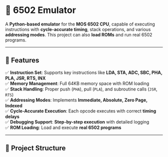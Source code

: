 # 📜 6502 Emulator

A **Python-based emulator** for the **MOS 6502 CPU**, capable of executing instructions with **cycle-accurate timing**, stack operations, and various **addressing modes**. This project can also **load ROMs** and run real 6502 programs.

---

## 📌 Features

✅ **Instruction Set**: Supports key instructions like **LDA, STA, ADC, SBC, PHA, PLA, JSR, RTS, INX**  
✅ **Memory Management**: Full 64KB memory space with ROM loading  
✅ **Stack Handling**: Proper push (`PHA`), pull (`PLA`), and subroutine calls (`JSR`, `RTS`)  
✅ **Addressing Modes**: Implements **Immediate, Absolute, Zero Page, Indexed**  
✅ **Cycle-Accurate Execution**: Each opcode executes with correct **timing delays**  
✅ **Debugging Support**: **Step-by-step execution** with detailed logging  
✅ **ROM Loading**: Load and execute **real 6502 programs**  

---

## 📂 Project Structure

